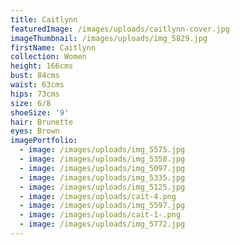 ```yaml
---
title: Caitlynn
featuredImage: /images/uploads/caitlynn-cover.jpg
imageThumbnail: /images/uploads/img_5829.jpg
firstName: Caitlynn
collection: Women
height: 166cms
bust: 84cms
waist: 63cms
hips: 73cms
size: 6/8
shoeSize: '9'
hair: Brunette
eyes: Brown
imagePortfolio:
  - image: /images/uploads/img_5575.jpg
  - image: /images/uploads/img_5358.jpg
  - image: /images/uploads/img_5097.jpg
  - image: /images/uploads/img_5335.jpg
  - image: /images/uploads/img_5125.jpg
  - image: /images/uploads/cait-4.png
  - image: /images/uploads/img_5597.jpg
  - image: /images/uploads/cait-1-.png
  - image: /images/uploads/img_5772.jpg
---
```


